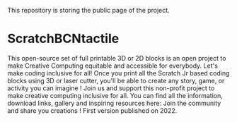 This repository is storing the public page of the project.


# ScratchBCNtactile
This open-source set of full printable 3D or 2D blocks is an open project to make Creative Computing equitable and accessible for everybody. Let's make coding inclusive for all!  Once you print all the Scratch Jr based coding blocks using 3D or laser cutter, you'll be able to create any story, game, or activity you can imagine !  Join us and support this non-profit project to make creative computing inclusive for all. You can find all the information, download links, gallery and inspiring resources here:  Join the community and share you creations ! First version published on 2022.


